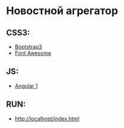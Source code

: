 Новостной агрегатор
===================

CSS3:
----------------
* [Bootstrap3](http://getbootstrap.com/)
* [Font Awesome](https://github.com/component/component)

JS:
----------------
* [Angular 1](https://angularjs.org/)

RUN:
----------------
* [http://localhost/index.html](http://localhost/index.html)
